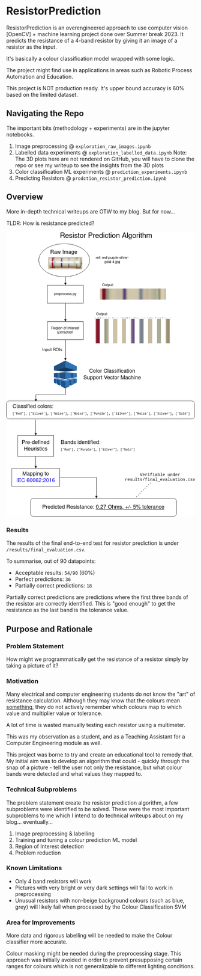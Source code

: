# ResistorPrediction

ResistorPrediction is an overengineered approach to use computer vision [OpenCV] + machine learning project done over Summer break 2023. It predicts the resistance of a 4-band resistor by giving it an image of a resistor as the input.

It's basically a colour classification model wrapped with some logic.

The project might find use in applications in areas such as Robotic Process Automation and Education. 

This project is NOT production ready. It's upper bound accuracy is 60% based on the limited dataset. 

## Navigating the Repo
The important bits (methodology + experiments) are in the jupyter notebooks.
1. Image preprocessing @ `exploration_raw_images.ipynb`
2. Labelled data experiments @ `exploration_labelled_data.ipynb`
   Note: The 3D plots here are not rendered on GitHub, you will have to clone the repo or see my writeup to see the insights from the 3D plots
3. Color classification ML experiments @ `prediction_experiments.ipynb`
4. Predicting Resistors @ `prodction_resistor_prediction.ipynb`

## Overview
More in-depth technical writeups are OTW to my blog. But for now... 

TLDR: How is resistance predicted?

![Workflow](docs/resistorpredict_overall.png)

### Results
The results of the final end-to-end test for resistor prediction is under `/results/final_evaluation.csv`.

To summarise, out of 90 datapoints:
- Acceptable results: `54/90` (60%)
- Perfect predictions: `36`
- Partially correct predictions: `18`  
  
Partially correct predictions are predictions where the first three bands of the resistor are correctly identified. This is "good enough" to get the resistance as the last band is the tolerance value.

## Purpose and Rationale 

### Problem Statement
How might we programmatically get the resistance of a resistor simply by taking a picture of it?

### Motivation
Many electrical and computer engineering students do not know the "art" of resistance calculation. Although they may know that the colours mean [something](https://rcccalculator.com/), they do not actively remember which colours map to which value and multiplier value or tolerance.  

A lot of time is wasted manually testing each resistor using a multimeter.   

This was my observation as a student, and as a Teaching Assistant for a Computer Engineering module as well. 

This project was borne to try and create an educational tool to remedy that. My initial aim was to develop an algorithm that could - quickly through the snap of a picture - tell the user not only the resistance, but what colour bands were detected and what values they mapped to.  

### Technical Subproblems
The problem statement create the resistor prediction algorithm, a few subproblems were identified to be solved. These were the most important subproblems to me which I intend to do technical writeups about on my blog... eventually...

1. Image preprocessing & labelling
2. Training and tuning a colour prediction ML model
3. Region of Interest detection
4. Problem reduction


### Known Limitations
- Only 4 band resistors will work
- Pictures with very bright or very dark settings will fail to work in preprocessing
- Unusual resistors with non-beige background colours (such as blue, grey) will likely fail when processed by the Colour Classification SVM

### Area for Improvements
More data and rigorous labelling will be needed to make the Colour classifier more accurate.  

Colour masking might be needed during the preprocessing stage. This approach was initially avoided in order to prevent presupposing certain ranges for colours which is not generalizable to different lighting conditions.